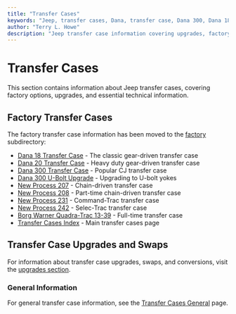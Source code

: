 ```yaml
---
title: "Transfer Cases"
keywords: "Jeep, transfer cases, Dana, transfer case, Dana 300, Dana 18, New Process, New Venture"
author: "Terry L. Howe"
description: "Jeep transfer case information covering upgrades, factory options, and essential information."
---
```

# Transfer Cases

This section contains information about Jeep transfer cases, covering factory options, upgrades, and essential technical information. 

## Factory Transfer Cases

The factory transfer case information has been moved to the [factory](factory/) subdirectory: 

  * [Dana 18 Transfer Case](factory/d18.md) \- The classic gear-driven transfer case
  * [Dana 20 Transfer Case](factory/d20.md) \- Heavy duty gear-driven transfer case
  * [Dana 300 Transfer Case](factory/d300.md) \- Popular CJ transfer case
  * [Dana 300 U-Bolt Upgrade](factory/d300ub.md) \- Upgrading to U-bolt yokes
  * [New Process 207](factory/np207.md) \- Chain-driven transfer case
  * [New Process 208](factory/np208.md) \- Part-time chain-driven transfer case
  * [New Process 231](factory/np231.md) \- Command-Trac transfer case
  * [New Process 242](factory/np242.md) \- Selec-Trac transfer case
  * [Borg Warner Quadra-Trac 13-39](factory/qtrac.md) \- Full-time transfer case
  * [Transfer Cases Index](factory/) \- Main transfer cases page

## Transfer Case Upgrades and Swaps

For information about transfer case upgrades, swaps, and conversions, visit the [upgrades section](upgrades/). 

### General Information

For general transfer case information, see the [Transfer Cases General](general/) page.
